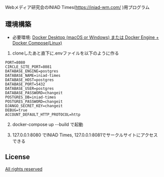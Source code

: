 Webメディア研究会のINIAD Times(https://iniad-wm.com/ )用プログラム

## 環境構築
* 必要環境: [Docker Desktop (macOS or Windows) または Docker Engine + Docker Compose(Linux)](https://docs.docker.com/get-docker/)

1. cloneしたあと直下に.envファイルを以下のように作る
```dotenv
PORT=8080
CIRCLE_SITE_PORT=8081
DATABASE_ENGINE=postgres
DATABASE_NAME=iniad-times
DATABASE_HOST=postgres
DATABASE_PORT=5432
DATABASE_USER=postgres
DATABASE_PASSWORD=changeit
POSTGRES_DB=iniad-times
POSTGRES_PASSWORD=changeit
DJANGO_SECRET_KEY=changeit
DEBUG=true
ACCOUNT_DEFAULT_HTTP_PROTOCOL=http
```

2. docker-compose up --build で起動

3. 127.0.0.1:8080 でINIAD Times, 127.0.0.1:8081でサークルサイトにアクセスできる

## License
[All rights reserved](LICENSE)
